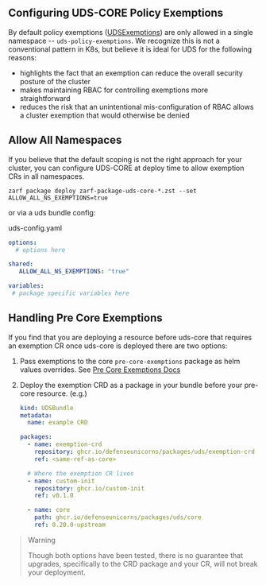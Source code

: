 ## Configuring UDS-CORE Policy Exemptions

By default policy exemptions ([UDSExemptions](../src/pepr/operator/crd/generated/exemption-v1alpha1.ts)) are only allowed in a single namespace -- `uds-policy-exemptions`. We recognize this is not a conventional pattern in K8s, but believe it is ideal for UDS for the following reasons:

- highlights the fact that an exemption can reduce the overall security posture of the cluster 
- makes maintaining RBAC for controlling exemptions more straightforward
- reduces the risk that an unintentional mis-configuration of RBAC allows a cluster exemption that would otherwise be denied

## Allow All Namespaces

If you believe that the default scoping is not the right approach for your cluster, you can configure UDS-CORE at deploy time to allow exemption CRs in all namespaces.

`zarf package deploy zarf-package-uds-core-*.zst --set ALLOW_ALL_NS_EXEMPTIONS=true`

or via a uds bundle config:

uds-config.yaml
```yaml
options:
  # options here

shared:
   ALLOW_ALL_NS_EXEMPTIONS: "true"

variables:
 # package specific variables here
```

## Handling Pre Core Exemptions

If you find that you are deploying a resource before uds-core that requires an exemption CR once uds-core is deployed there are two options:

1) Pass exemptions to the core `pre-core-exemptions` package as helm values overrides. See [Pre Core Exemptions Docs](../src/pre-core-exemptions/README.md)

2) Deploy the exemption CRD as a package in your bundle before your pre-core resource.
   (e.g.)
   ```yaml
   kind: UDSBundle
   metadata:
     name: example CRD
   
   packages:
     - name: exemption-crd
       repository: ghcr.io/defenseunicorns/packages/uds/exemption-crd
       ref: <same-ref-as-core>
   
     # Where the exemption CR lives
     - name: custom-init
       repository: ghcr.io/custom-init
       ref: v0.1.0

     - name: core
       path: ghcr.io/defenseunicorns/packages/uds/core
       ref: 0.20.0-upstream
   ```
   
> Warning 
>
> Though both options have been tested, there is no guarantee
> that upgrades, specifically to the CRD package and your CR,
> will not break your deployment.